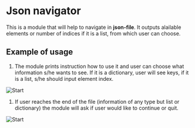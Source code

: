 # Json navigator

This is a module that will help to navigate in **json-file**. It outputs alailable elements or number of indices if it is a list, from which user can choose.

## Example of usage

1. The module prints instruction how to use it and user can choose what information s/he wants to see. If it is a dictionary, user will see keys, if it is a list, s/he should input element index.

![Start](img_/img_1.png)

1. If user reaches the end of the file (information of any type but list or dictionary) the module will ask if user would like to continue or quit.

![Start](img_/img_2.png)
